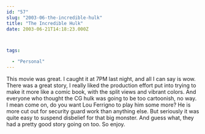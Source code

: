 ```yaml
---
id: "57"
slug: "2003-06-the-incredible-hulk"
title: "The Incredible Hulk"
date: 2003-06-21T14:18:23.000Z



tags:

  - "Personal"
---
```

<div class="sqs-html-content">
  <p>This movie was great.  I caught it at 7PM last night, and all I can say is wow.  There was a great story, I really liked the production effort put into trying to make it more like a comic book, with the split views and vibrant colors.
And everyone who thought the CG hulk was going to be too cartoonish, no way.  I mean come on, do you want Lou Ferrigno to play him some more?  He is more cut out for security guard work than anything else.  But seriously it was quite easy to suspend disbelief for that big monster.  And guess what, they had a pretty good story going on too.  So enjoy.</p>
</div>
